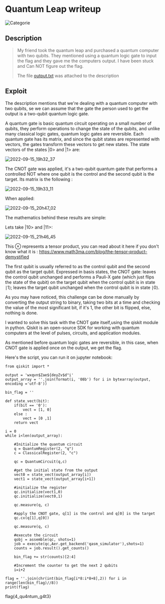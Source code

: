 # Quantum Leap writeup
![Categorie](https://img.shields.io/badge/Category-Misc-blue?style=for-the-badge)

## Description
> My friend took the quantum leap and purchased a quantum computer with two qubits. They mentioned using a quantum logic gate to input the flag and they gave me the computers output. I have been stuck and Can NOT figure out the flag.
> 
> The file [output.txt](./output.txt) was attached to the description

## Exploit
The description mentions that we're dealing with a quantum computer with two qubits, se we can assume that the gate the person used to get the output is a two-qubit quantum logic gate.

A quantum gate is basic quantum circuit operating on a small number of qubits, they perform operations to change the state of the qubits, and unlike many classical logic gates, quantum logic gates are reversible.
Each quantum gate has its matrix, and since the qubit states are represented with vectors, the gates transform these vectors to get new states.
The state vectors of the states |0> and |1> are:

![2022-09-15_19h32_37](https://user-images.githubusercontent.com/68945305/190504993-8094b514-dfa2-472f-8622-59867ef2e061.png)


The CNOT gate was applied, it's a two-qubit quantum gate that performs a controlled NOT where one qubit is the control and the second qubit is the target.
Its matrix is the following :

![2022-09-15_19h33_11](https://user-images.githubusercontent.com/68945305/190486028-970479de-3ff1-415e-bdd2-b4f0e6c8dab2.png)

When applied:

![2022-09-15_20h47_02](https://user-images.githubusercontent.com/68945305/190497970-bd14060b-e413-43b6-982a-17da2d1c18a5.png)

The mathematics behind these results are simple: 

Lets take |10> and |11>:

![2022-09-15_21h46_45](https://user-images.githubusercontent.com/68945305/190505635-f998a0df-a328-4230-a3f1-1e3be73a5cef.png)

This ⊗ represents a tensor product, you can read about it here if you don't know what it is : https://www.math3ma.com/blog/the-tensor-product-demystified

The first qubit is usually referred to as the control qubit and the second qubit as the target qubit. Expressed in basis states, the CNOT gate:
leaves the control qubit unchanged and performs a Pauli-X gate (which just flips the state of the qubit) on the target qubit when the control qubit is in state ∣1⟩;
leaves the target qubit unchanged when the control qubit is in state ∣0⟩.

As you may have noticed, this challenge can be done manually by converting the output string to binary, taking two bits at a time and checking the value of the most significant bit, if it's 1, the other bit is flipped, else, nothing is done.

I wanted to solve this task with the CNOT gate itself,using the qiskit module in python.
Qiskit is an open-source SDK for working with quantum computers at the level of pulses, circuits, and application modules.

As mentioned before quantum logic gates are reversible, in this case, when CNOT gate is applied once on the output, we get the flag.

Here's the script, you can run it on jupyter notebook: 
```
from qiskit import *

output = 'wxqvn$Zae${deyZv$d"i'
output_array = ''.join(format(i, '08b') for i in bytearray(output, encoding ='utf-8'))

bin_flag = ''

def state_vect(bit):
    if(bit == '0'):
        vect = [1, 0]
    else : 
        vect = [0 ,1]
    return vect

i = 0
while i<len(output_array):
    
    #Initialize the quantum circuit
    q = QuantumRegister(2, "q")
    c = ClassicalRegister(2, "c")
    
    qc = QuantumCircuit(q,c)

    #get the initial state from the output
    vect0 = state_vect(output_array[i])
    vect1 = state_vect(output_array[i+1])
    
    #initialize the register
    qc.initialize(vect1,0)
    qc.initialize(vect0,1)
    
    qc.measure(q, c)

    #apply the CNOT gate, q[1] is the control and q[0] is the target
    qc.cx(q[1],q[0])

    qc.measure(q, c)
    
    #execute the circuit
    qobj = assemble(qc, shots=1)
    job = execute(qc,Aer.get_backend('qasm_simulator'),shots=1)
    counts = job.result().get_counts()
    
    bin_flag += str(counts)[2:4]
    
    #Increment the counter to get the next 2 qubits
    i=i+2
    
flag = ''.join(chr(int(bin_flag[i*8:i*8+8],2)) for i in range(len(bin_flag)//8))
print(flag)
```
flag{4_qu4ntum_g4t3}
